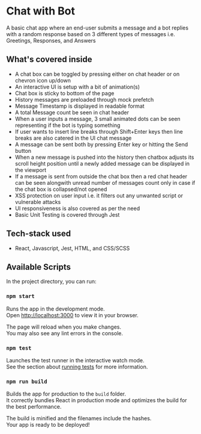 # Chat with Bot

A basic chat app where an end-user submits a message and a bot
replies with a random response based on 3 different types of
messages i.e. Greetings, Responses, and Answers

## What's covered inside

- A chat box can be toggled by pressing either on chat header or on chevron icon up/down
- An interactive UI is setup with a bit of animation(s)
- Chat box is sticky to bottom of the page
- History messages are preloaded through mock prefetch
- Message Timestamp is displayed in readable format
- A total Message count be seen in chat header
- When a user inputs a message, 3 small animated dots can be seen representing if the bot is typing something
- If user wants to insert line breaks through Shift+Enter keys then line breaks are also catered in the UI chat message
- A message can be sent both by pressing Enter key or hitting the Send button
- When a new message is pushed into the history then chatbox adjusts its scroll height position until a newly added message can be displayed in the viewport
- If a message is sent from outside the chat box then a red chat header can be seen alongwith unread number of messages count only in case if the chat box is collapsed/not opened
- XSS protection on user input i.e. it filters out any unwanted script or vulnerable attacks
- UI responsiveness is also covered as per the need
- Basic Unit Testing is covered through Jest

## Tech-stack used

- React, Javascript, Jest, HTML, and CSS/SCSS

## Available Scripts

In the project directory, you can run:

### `npm start`

Runs the app in the development mode.\
Open [http://localhost:3000](http://localhost:3000) to view it in your browser.

The page will reload when you make changes.\
You may also see any lint errors in the console.

### `npm test`

Launches the test runner in the interactive watch mode.\
See the section about [running tests](https://facebook.github.io/create-react-app/docs/running-tests) for more information.

### `npm run build`

Builds the app for production to the `build` folder.\
It correctly bundles React in production mode and optimizes the build for the best performance.

The build is minified and the filenames include the hashes.\
Your app is ready to be deployed!
